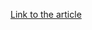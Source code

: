 [Link to the article](https://www.akamai.com/blog/security/the-tale-of-double-javascript-obfuscated-scam)
